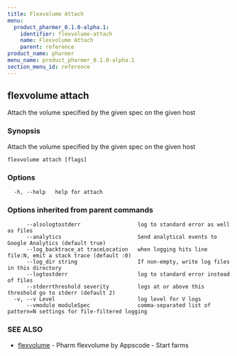 ```yaml
---
title: Flexvolume Attach
menu:
  product_pharmer_0.1.0-alpha.1:
    identifier: flexvolume-attach
    name: Flexvolume Attach
    parent: reference
product_name: pharmer
menu_name: product_pharmer_0.1.0-alpha.1
section_menu_id: reference
---
```

## flexvolume attach

Attach the volume specified by the given spec on the given host

### Synopsis

Attach the volume specified by the given spec on the given host

```
flexvolume attach [flags]
```

### Options

```
  -h, --help   help for attach
```

### Options inherited from parent commands

```
      --alsologtostderr                  log to standard error as well as files
      --analytics                        Send analytical events to Google Analytics (default true)
      --log_backtrace_at traceLocation   when logging hits line file:N, emit a stack trace (default :0)
      --log_dir string                   If non-empty, write log files in this directory
      --logtostderr                      log to standard error instead of files
      --stderrthreshold severity         logs at or above this threshold go to stderr (default 2)
  -v, --v Level                          log level for V logs
      --vmodule moduleSpec               comma-separated list of pattern=N settings for file-filtered logging
```

### SEE ALSO

* [flexvolume](/docs/reference/flexvolume.md)	 - Pharm flexvolume by Appscode - Start farms

